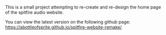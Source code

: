 This is a small project attempting to re-create and re-design the home page of the spitfire audio website.

You can view the latest version on the following github page:
https://abottleofsprite.github.io/spitfire-website-remake/
